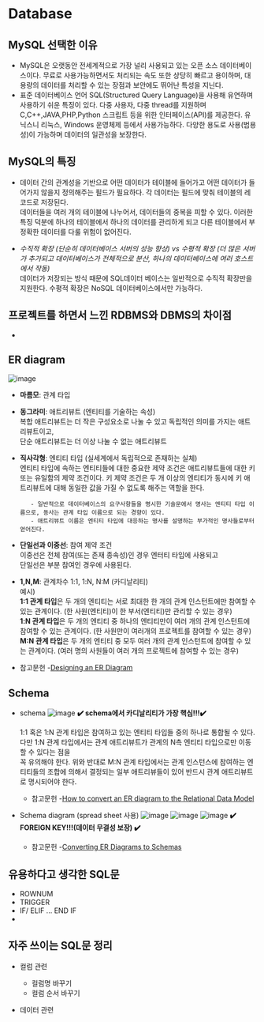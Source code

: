 # Database

## MySQL 선택한 이유  
* MySQL은 오랫동안 전세계적으로 가장 널리 사용되고 있는 오픈 소스 데이터베이스이다. 무료로 사용가능하면서도 처리되는 속도 또한 상당히 빠르고 용이하며, 대용량의 데이터를 처리할 수 있는 장점과 보안에도 뛰어난 특성을 지닌다.   
* 표준 데이터베이스 언어 SQL(Structured Query Language)을 사용해 유연하며 사용하기 쉬운 특징이 있다. 다중 사용자, 다중 thread를 지원하며C,C++,JAVA,PHP,Python 스크립트 등을 위한 인터페이스(API)를 제공한다. 유닉스니 리눅스, Windows 운영체제 등에서 사용가능하다. 다양한 용도로 사용(범용성)이 가능하며 데이터의 일관성을 보장한다.

## MySQL의 특징  
* 데이터 간의 관계성을 기반으로 어떤 데이터가 테이블에 들어가고 어떤 데이터가 들어가지 않을지 정의해주는 필드가 필요하다. 각 데이터는 필드에 맞춰 테이블의 레코드로 저장된다.  
  데이터들을 여러 개의 테이블에 나누어서, 데이터들의 중복을 피할 수 있다. 이러한 특징 덕분에 하나의 테이블에서 하나의 데이터를 관리하게 되고 다른 테이블에서 부정확한 데이터를 다룰 위험이 없어진다.
  
* *수직적 확장 (단순히 데이터베이스 서버의 성능 향상) vs 수평적 확장 (더 많은 서버가 추가되고 데이터베이스가 전체적으로 분산, 하나의 데이터베이스에 여러 호스트에서 작동)*  
  데이터가 저장되는 방식 때문에 SQL데이터 베이스는 일반적으로 수직적 확장만을 지원한다. 수평적 확장은 NoSQL 데이터베이스에서만 가능하다.
  
## 프로젝트를 하면서 느낀 RDBMS와 DBMS의 차이점
* 
  
## ER diagram
 ![image](https://user-images.githubusercontent.com/77525358/110354439-7f4cbb80-807b-11eb-9b27-82df4c392b01.png)
* **마름모**: 관계 타입
* **동그라미**: 애트리뷰트 (엔티티를 기술하는 속성)  
           복합 애트리뷰트는 더 작은 구성요소로 나눌 수 있고 독립적인 의미를 가지는 애트리뷰트이고,  
           단순 애트리뷰트는 더 이상 나눌 수 없는 애트리뷰트  
 * **직사각형**: 엔티티 타입 (실세계에서 독립적으로 존재하는 실체)  
           엔티티 타입에 속하는 엔티티들에 대한 중요한 제약 조건은 애트리뷰트들에 대한 키 또는 유일함의 제약 조건이다. 키 제약 조건은 두 개 이상의 엔티티가 동시에 키 애트리뷰트에 대해 동일한            값을 가질 수 없도록 해주는 역할을 한다.
           
          - 일반적으로 데이터베이스의 요구사항들을 명시한 기술문에서 명사는 엔티티 타입 이름으로, 동사는 관계 타입 이름으로 되는 경향이 있다.
          - 애트리뷰트 이름은 엔티티 타입에 대응하는 명사를 설명하는 부가적인 명사들로부터 얻어진다.
           
 * **단일선과 이중선**: 참여 제약 조건  
                  이중선은 전체 참여(또는 존재 종속성)인 경우 엔터티 타입에 사용되고  
                  단일선은 부분 참여인 경우에 사용된다.  
 * **1,N,M**: 관계차수 1:1, 1:N, N:M (카디날리티)  
               예시)  
               **1:1 관계 타입**은 두 개의 엔티티는 서로 최대한 한 개의 관계 인스턴트에만 참여할 수 있는 관계이다. (한 사원(엔티티)이 한 부서(엔티티)만 관리할 수 있는 경우)  
               **1:N 관계 타입**은 두 개의 엔티티 중 하나의 엔티티만이 여러 개의 관계 인스턴트에 참여할 수 있는 관계이다. (한 사원만이 여러개의 프로젝트를 참여할 수 있는 경우)  
               **M:N 관계 타입**은 두 개의 엔티티 중 모두 여러 개의 관계 인스턴트에 참여할 수 있는 관계이다. (여러 명의 사원들이 여러 개의 프로젝트에 참여할 수 있는 경우)  
         
 * 참고문헌
 -[Designing an ER Diagram](https://www.youtube.com/watch?v=8JFaaD1vzSY&t=376s)
## Schema
* schema
  ![image](https://user-images.githubusercontent.com/77525358/110330419-122c2c80-8061-11eb-8791-5c7829a582f3.png)
   **:heavy_check_mark: schema에서 카디날리티가 가장 핵심!!!:heavy_check_mark:**
         
    1:1 혹은 1:N 관계 타입은 참여하고 있는 엔티티 타입들 중의 하나로 통합될 수 있다. 다만 1:N 관계 타입에서는 관계 애트리뷰트가 관계의 N측 엔티티 타입으로만 이동할 수 있다는 점을  
    꼭 유의해야 한다. 
    위와 반대로 M:N 관계 타입에서는 관계 인스턴스에 참여하는 엔티티들의 조합에 의해서 결정되는 일부 애트리뷰들이 있어 반드시 관계 애트리뷰트로 명시되어야 한다.  
         
  * 참고문헌
      -[How to convert an ER diagram to the Relational Data Model](https://www.youtube.com/watch?v=CZTkgMoqVss)
      
* Schema diagram (spread sheet 사용)
  ![image](https://user-images.githubusercontent.com/77525358/110263144-17ee2780-7ff9-11eb-9379-db48519316f0.PNG)
  ![image](https://user-images.githubusercontent.com/77525358/110263106-fee57680-7ff8-11eb-9640-4b20e6cc30fb.PNG)
  ![image](https://user-images.githubusercontent.com/77525358/110263124-0b69cf00-7ff9-11eb-8ef3-6de22abc4f3f.PNG)
  **:heavy_check_mark: FOREIGN KEY!!!(데이터 무결성 보장) :heavy_check_mark:**  
  
  
    * 참고문헌
 -[Converting ER Diagrams to Schemas](https://www.youtube.com/watch?v=xQRRf5fOAt8&t=557s)
## 유용하다고 생각한 SQL문
* ROWNUM
* TRIGGER
* IF/ ELIF ... END IF
* 
## 자주 쓰이는 SQL문 정리
* 컬럼 관련
  * 컬럼명 바꾸기
  * 컬럼 순서 바꾸기

* 데이터 관련

